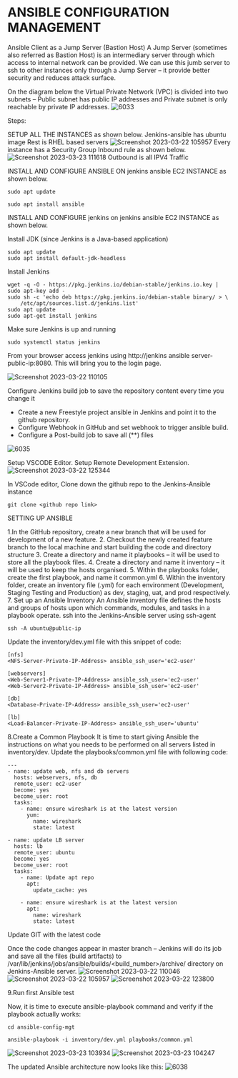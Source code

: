 # ANSIBLE CONFIGURATION MANAGEMENT
Ansible Client as a Jump Server (Bastion Host)
A Jump Server (sometimes also referred as Bastion Host) is an intermediary server through which access to internal network can be provided. We can use this jumb server to ssh to other instances only through a Jump Server – it provide better security and reduces attack surface.

On the diagram below the Virtual Private Network (VPC) is divided into two subnets – Public subnet has public IP addresses and Private subnet is only reachable by private IP addresses.
![6033](https://user-images.githubusercontent.com/85270361/210153615-ea6cf398-05d3-45d0-9ea4-6daffac7fa4c.PNG)

Steps:

SETUP ALL THE INSTANCES as shown below.
Jenkins-ansible has ubuntu image
Rest is RHEL based servers
![Screenshot 2023-03-22 105957](https://user-images.githubusercontent.com/110480181/227113900-651d1dc8-f56b-4612-9230-d86901c20ddf.jpg)
Every instance has a Security Group Inbound rule as shown below.
![Screenshot 2023-03-23 111618](https://user-images.githubusercontent.com/110480181/227114687-99a4b611-1099-4097-a5ea-5aeb6128fbf1.jpg)
Outbound is all IPV4 Traffic

INSTALL AND CONFIGURE ANSIBLE ON jenkins ansible EC2 INSTANCE as shown below.

```
sudo apt update

sudo apt install ansible
```

INSTALL AND CONFIGURE jenkins on jenkins ansible EC2 INSTANCE as shown below.

Install JDK (since Jenkins is a Java-based application)
```
sudo apt update
sudo apt install default-jdk-headless
```
Install Jenkins
```
wget -q -O - https://pkg.jenkins.io/debian-stable/jenkins.io.key | sudo apt-key add -
sudo sh -c 'echo deb https://pkg.jenkins.io/debian-stable binary/ > \
    /etc/apt/sources.list.d/jenkins.list'
sudo apt update
sudo apt-get install jenkins
```
Make sure Jenkins is up and running
```
sudo systemctl status jenkins
```
From your browser access jenkins using http://jenkins ansible server-public-ip:8080. This will bring you to the login page.

![Screenshot 2023-03-22 110105](https://user-images.githubusercontent.com/110480181/227116005-78fa49ef-784f-46df-a245-848ad9604b34.jpg)

Configure Jenkins build job to save the repository content every time you change it

- Create a new Freestyle project ansible in Jenkins and point it to the github repository.
- Configure Webhook in GitHub and set webhook to trigger ansible build.
- Configure a Post-build job to save all (**) files

![6035](https://user-images.githubusercontent.com/85270361/210153832-75e74f67-0654-4fc1-bcdd-08c3d5a8fa76.PNG)

Setup VSCODE Editor. Setup Remote Development Extension.
![Screenshot 2023-03-22 125344](https://user-images.githubusercontent.com/110480181/227116626-9ba8cac6-882e-47de-8d25-0f033e2bfdd1.jpg)

In VSCode editor, Clone down the github repo to the Jenkins-Ansible instance

```
git clone <github repo link>
```
SETTING UP ANSIBLE

1.In the GitHub repository, create a new branch that will be used for development of a new feature.
2. Checkout the newly created feature branch to the local machine and start building the code and directory structure
3. Create a directory and name it playbooks – it will be used to store all the playbook files.
4. Create a directory and name it inventory – it will be used to keep the hosts organised.
5. Within the playbooks folder, create the first playbook, and name it common.yml
6. Within the inventory folder, create an inventory file (.yml) for each environment (Development, Staging Testing and Production) as dev, staging, uat, and prod respectively.
7. Set up an Ansible Inventory
An Ansible inventory file defines the hosts and groups of hosts upon which commands, modules, and tasks in a playbook operate.
ssh into the Jenkins-Ansible server using ssh-agent

```
ssh -A ubuntu@public-ip
```

Update the inventory/dev.yml file with this snippet of code:

```
[nfs]
<NFS-Server-Private-IP-Address> ansible_ssh_user='ec2-user'

[webservers]
<Web-Server1-Private-IP-Address> ansible_ssh_user='ec2-user'
<Web-Server2-Private-IP-Address> ansible_ssh_user='ec2-user'

[db]
<Database-Private-IP-Address> ansible_ssh_user='ec2-user' 

[lb]
<Load-Balancer-Private-IP-Address> ansible_ssh_user='ubuntu'
```
8.Create a Common Playbook
It is time to start giving Ansible the instructions on what you needs to be performed on all servers listed in inventory/dev.
Update the playbooks/common.yml file with following code:

```
---
- name: update web, nfs and db servers
  hosts: webservers, nfs, db
  remote_user: ec2-user
  become: yes
  become_user: root
  tasks:
    - name: ensure wireshark is at the latest version
      yum:
        name: wireshark
        state: latest

- name: update LB server
  hosts: lb
  remote_user: ubuntu
  become: yes
  become_user: root
  tasks:
    - name: Update apt repo
      apt: 
        update_cache: yes

    - name: ensure wireshark is at the latest version
      apt:
        name: wireshark
        state: latest
```
Update GIT with the latest code

Once the code changes appear in master branch – Jenkins will do its job and save all the files (build artifacts) to 
/var/lib/jenkins/jobs/ansible/builds/<build_number>/archive/ directory on Jenkins-Ansible server.
![Screenshot 2023-03-22 110046](https://user-images.githubusercontent.com/110480181/227116909-01c15521-6b23-4f9f-bad9-734ee1abc7a7.jpg)
![Screenshot 2023-03-22 105957](https://user-images.githubusercontent.com/110480181/227117170-d8e7186b-a079-4700-ba32-5fa1047cc90c.jpg)
![Screenshot 2023-03-22 123800](https://user-images.githubusercontent.com/110480181/227117307-52caf77e-c167-45cf-acde-cf76f8d45d96.jpg)

9.Run first Ansible test


Now, it is time to execute ansible-playbook command and verify if the playbook actually works:

```
cd ansible-config-mgt
```

```
ansible-playbook -i inventory/dev.yml playbooks/common.yml
```
![Screenshot 2023-03-23 103934](https://user-images.githubusercontent.com/110480181/227117418-7065143d-2a00-46bb-bde8-e6a9310e0b41.jpg)
![Screenshot 2023-03-23 104247](https://user-images.githubusercontent.com/110480181/227117443-5b68a69b-56d5-49e5-b745-ecc4811438f5.jpg)


The updated Ansible architecture now looks like this:
![6038](https://user-images.githubusercontent.com/85270361/210154593-092a4ee2-ab8b-4212-a260-8845c3f8693a.PNG)
